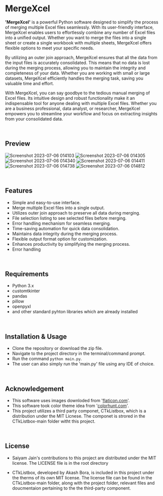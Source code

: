 <h1>MergeXcel</h1>

<p><b>'MergeXcel'</b> is a powerful Python software designed to simplify the process of merging multiple Excel files seamlessly. With its user-friendly interface, MergeXcel enables users to effortlessly combine any number of Excel files into a unified output. Whether you want to merge the files into a single sheet or create a single workbook with multiple sheets, MergeXcel offers flexible options to meet your specific needs.<p>

<p>By utilizing an outer join approach, MergeXcel ensures that all the data from the input files is accurately consolidated. This means that no data is lost during the merging process, allowing you to maintain the integrity and completeness of your data. Whether you are working with small or large datasets, MergeXcel efficiently handles the merging task, saving you valuable time and effort.<p>

<p>With MergeXcel, you can say goodbye to the tedious manual merging of Excel files. Its intuitive design and robust functionality make it an indispensable tool for anyone dealing with multiple Excel files. Whether you are a business professional, data analyst, or researcher, MergeXcel empowers you to streamline your workflow and focus on extracting insights from your consolidated data.</p>

</br>

<h2>Preview</h2>

![Screenshot 2023-07-06 014103](https://github.com/saiyam-sandhir/MergeXcel/assets/86138251/6de37662-4edf-492f-810b-1914fa8f0808)
![Screenshot 2023-07-06 014305](https://github.com/saiyam-sandhir/MergeXcel/assets/86138251/63c0d04e-2773-45bb-b1b0-8d4a36df2198)
![Screenshot 2023-07-06 014340](https://github.com/saiyam-sandhir/MergeXcel/assets/86138251/6c5d88ab-0e22-4849-b3b8-bf7f7491fd7f)
![Screenshot 2023-07-06 014411](https://github.com/saiyam-sandhir/MergeXcel/assets/86138251/96265269-660a-434b-8580-7e362d8d2630)
![Screenshot 2023-07-06 014738](https://github.com/saiyam-sandhir/MergeXcel/assets/86138251/e5283490-2b1d-4871-bd8d-21ee72011a6d)
![Screenshot 2023-07-06 014812](https://github.com/saiyam-sandhir/MergeXcel/assets/86138251/7c529d71-b3aa-4309-943d-263673edd58a)

</br>

<h2>Features</h2>

- Simple and easy-to-use interface.
- Merge multiple Excel files into a single output.
- Utilizes outer join approach to preserve all data during merging.
- File selection listing to see selected files before merging.
- Error handling mechanism for seamless merging.
- Time-saving automation for quick data consolidation.
- Maintains data integrity during the merging process.
- Flexible output format option for customization.
- Enhances productivity by simplifying the merging process.
- Error handling

</br>

<h2>Requirements</h2>

- Python 3.x
- customtkinter
- pandas
- pillow
- openpyxl
- and other standard pyhton libraries which are already installed

</br>

<h2>Installation & Usage</h2>

- Clone the repository or download the zip file.
- Navigate to the project directory in the terminal/command prompt.
- Run the command `python main.py`.
- The user can also simply run the 'main.py' file using any IDE of choice.

</br>

<h2>Acknowledgement</h2>

- This software uses images downloded from '<a href = "https://www.flaticon.com">flaticon.com</a>'.
- This software took color theme idea from '<a href = "https://colorhunt.com">colorhunt.com</a>'.
- This project utilizes a third party componet, CTkListbox, which is a distribution under the MIT Licnese. The componet is strored in the CTkListbox-main folder witht this project.

</br>

<h2>License</h2>

- Saiyam Jain's contributions to this project are distributed under the MIT license. The LICENSE file is in the root directory

- CTkListbox, developed by Akash Bora, is included in this project under the therms of its own MIT license. The license file can be found in the CTkListbox-main folder, along with the project folder, relevant files and doucmentaion pertaining to the the third-party component.
